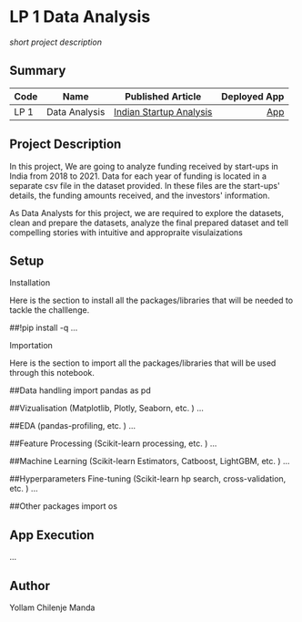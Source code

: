 # LP 1 Data Analysis
*short project description*

## Summary
| Code      | Name        | Published Article |  Deployed App |
|-----------|-------------|:-------------:|------:|
| LP 1 | Data Analysis |  [Indian Startup Analysis](https://github.com/Yollam-ai/LP-1/blob/main/article/article.docx ) | [App](/https://github.com/Yollam-ai/LP-1.git) |

## Project Description
In this project, We are going to analyze funding received by start-ups in India from 2018 to 2021. Data for each year of funding is located in a separate csv file in the dataset provided. In these files are the start-ups' details, the funding amounts received, and the investors' information.

As Data Analysts for this project, we are required to explore the datasets, clean and prepare the datasets, analyze the final prepared dataset and tell compelling stories with intuitive and appropraite visulaizations

## Setup

Installation

Here is the section to install all the packages/libraries that will be needed to tackle the challlenge.

##!pip install -q   ...
     
Importation

Here is the section to import all the packages/libraries that will be used through this notebook.

##Data handling
import pandas as pd

##Vizualisation (Matplotlib, Plotly, Seaborn, etc. )
...

##EDA (pandas-profiling, etc. )
...

##Feature Processing (Scikit-learn processing, etc. )
...

##Machine Learning (Scikit-learn Estimators, Catboost, LightGBM, etc. )
...

##Hyperparameters Fine-tuning (Scikit-learn hp search, cross-validation, etc. )
...

##Other packages
import os

     


## App Execution
...

## Author
Yollam Chilenje Manda

